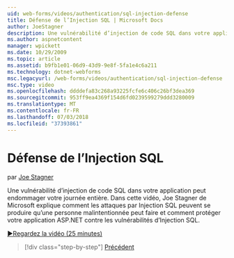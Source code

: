```yaml
---
uid: web-forms/videos/authentication/sql-injection-defense
title: Défense de l’Injection SQL | Microsoft Docs
author: JoeStagner
description: Une vulnérabilité d’injection de code SQL dans votre application peut endommager votre journée entière. Dans cette vidéo, Joe Stagner de Microsoft explique comment les attaques par Injection SQL peuvent happ...
ms.author: aspnetcontent
manager: wpickett
ms.date: 10/29/2009
ms.topic: article
ms.assetid: b9fb1e01-06d9-43d9-9e8f-5fa1e4c6a211
ms.technology: dotnet-webforms
msc.legacyurl: /web-forms/videos/authentication/sql-injection-defense
msc.type: video
ms.openlocfilehash: ddddefa83c268a93225fcfe6c406c26bf3dea369
ms.sourcegitcommit: 953ff9ea4369f154d6fd0239599279ddd3280009
ms.translationtype: MT
ms.contentlocale: fr-FR
ms.lasthandoff: 07/03/2018
ms.locfileid: "37393861"
---
```

<a name="sql-injection-defense"></a>Défense de l’Injection SQL
====================
par [Joe Stagner](https://github.com/JoeStagner)

Une vulnérabilité d’injection de code SQL dans votre application peut endommager votre journée entière. Dans cette vidéo, Joe Stagner de Microsoft explique comment les attaques par Injection SQL peuvent se produire qu’une personne malintentionnée peut faire et comment protéger votre application ASP.NET contre les vulnérabilités d’Injection SQL.

[&#9654;Regardez la vidéo (25 minutes)](https://channel9.msdn.com/Blogs/ASP-NET-Site-Videos/sql-injection-defense)

> [!div class="step-by-step"]
> [Précédent](creating-inactive-users.md)

